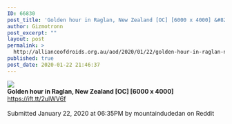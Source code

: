 ```yaml
---
ID: 66830
post_title: 'Golden hour in Raglan, New Zealand [OC] [6000 x 4000] &#8211; Seen on Reddit'
author: Gizmotronn
post_excerpt: ""
layout: post
permalink: >
  http://allianceofdroids.org.au/aod/2020/01/22/golden-hour-in-raglan-new-zealand-oc-6000-x-4000-seen-on-reddit/
published: true
post_date: 2020-01-22 21:46:37
---
```

<img src="https://i.redd.it/w8oc2qob5bc41.jpg"><br>
<b>Golden hour in Raglan, New Zealand [OC] [6000 x 4000]</b><br>
https://ift.tt/2ulWV6f<br>
<br>
Submitted January 22, 2020 at 06:35PM by mountaindudedan on Reddit<br>
